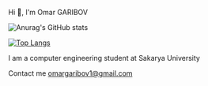 Hi 👋, I'm Omar GARIBOV

![Anurag's GitHub stats](https://github-readme-stats.vercel.app/api?username=jackdow-ek&show_icons=true&theme=radical&hide=stars)

[![Top Langs](https://github-readme-stats.vercel.app/api/top-langs/?username=jackdow-ek&layout=compact)](https://github.com/anuraghazra/github-readme-stats)


I am a computer engineering student at Sakarya University

Contact me omargaribov1@gmail.com
